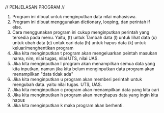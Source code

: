 // PENJELASAN PROGRAM //

1. Program ini dibuat untuk menginputkan data nilai mahasiswa.
2. Program ini dibuat menggunakan dictionary, looping, dan perintah if else.
3. Cara menggunakan program ini cukup menginputkan perintah yang tersedia pada menu. 
	Yaitu,  (t) untuk Tambah data
		(l) untuk lihat data
		(u) untuk ubah data
		(c) untuk cari data
		(h) untuk hapus data
		(k) untuk keluar/menghentikan program
4. Jika kita menginputkan t program akan mengeluarkan peintah masukan nama, nim, nilai tugas, nilai UTS, nilai UAS.
5. Jika kita menginputkan l program akan menampilkan semua data yang kita inputkan, namun jika kita belum menginputkan data program akan menampilkan "data tidak ada"
6. Jika kita menginputkan u program akan memberi perintah untuk mengubah data. yaitu nilai tugas. UTS, UAS.
7. Jika kita menginputkan c program akan menampilkan data yang kita cari
8. Jika kita menginputkan h program akan menghapus data yang ingin kita hapus
9. Jika kita menginputkan k maka program akan berhenti.
